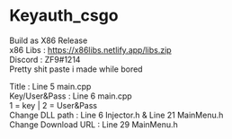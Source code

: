 # Keyauth_csgo
Build as X86 Release    
x86 Libs : https://x86libs.netlify.app/libs.zip   
Discord : ZF9#1214   
Pretty shit paste i made while bored   

Title : Line 5 main.cpp   
Key/User&Pass : Line 6 main.cpp   
1 = key | 2 = User&Pass   
Change DLL path : Line 6 Injector.h & Line 21 MainMenu.h   
Change Download URL : Line 29 MainMenu.h   
